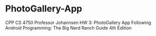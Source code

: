 # PhotoGallery-App

CPP CS 4750 
Professor Johannsen 
HW 3: PhotoGallery App
Following Android Programming: The Big Nerd Ranch Guide 4th Edition
